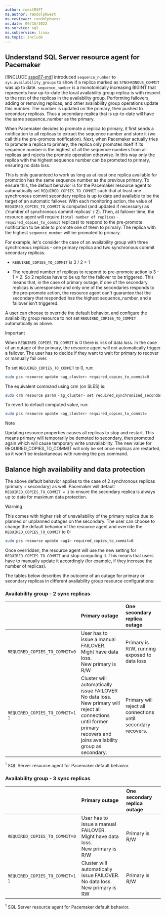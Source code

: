 ```yaml
---
author: rwestMSFT
ms.author: randolphwest
ms.reviewer: randolphwest
ms.date: 09/15/2022
ms.service: sql
ms.subservice: linux
ms.topic: include
---
```

## <a id="pacemakerNotify"></a> Understand SQL Server resource agent for Pacemaker

[!INCLUDE [sssql17-md](../../includes/sssql17-md.md)] introduced `sequence_number` to `sys.availability_groups` to show if a replica marked as `SYNCHRONOUS_COMMIT` was up to date. `sequence_number` is a monotonically increasing BIGINT that represents how up-to-date the local availability group replica is with respect to the rest of the replicas in the availability group. Performing failovers, adding or removing replicas, and other availability group operations update this number. The number is updated on the primary, then pushed to secondary replicas. Thus a secondary replica that is up-to-date will have the same sequence_number as the primary.

When Pacemaker decides to promote a replica to primary, it first sends a notification to all replicas to extract the sequence number and store it (we call this the pre-promote notification). Next, when Pacemaker actually tries to promote a replica to primary, the replica only promotes itself if its sequence number is the highest of all the sequence numbers from all replicas and rejects the promote operation otherwise. In this way only the replica with the highest sequence number can be promoted to primary, ensuring no data loss.

This is only guaranteed to work as long as at least one replica available for promotion has the same sequence number as the previous primary. To ensure this, the default behavior is for the Pacemaker resource agent to automatically set `REQUIRED_COPIES_TO_COMMIT` such that at least one synchronous commit secondary replica is up to date and available to be the target of an automatic failover. With each monitoring action, the value of `REQUIRED_COPIES_TO_COMMIT` is computed (and updated if necessary)  as ('number of synchronous commit replicas' / 2). Then, at failover time, the resource agent will require (`total number of replicas` - `required_copies_to_commit` replicas) to respond to the pre-promote notification to be able to promote one of them to primary. The replica with the highest `sequence_number` will be promoted to primary.

For example, let's consider the case of an availability group with three synchronous replicas - one primary replica and two synchronous commit secondary replicas.

- `REQUIRED_COPIES_TO_COMMIT` is 3 / 2 = 1

- The required number of replicas to respond to pre-promote action is 3 - 1 = 2. So 2 replicas have to be up for the failover to be triggered. This means that, in the case of primary outage, if one of the secondary replicas is unresponsive and only one of the secondaries responds to the pre-promote action, the resource agent can't guarantee that the secondary that responded has the highest sequence_number, and a failover isn't triggered.

A user can choose to override the default behavior, and configure the availability group resource to not set `REQUIRED_COPIES_TO_COMMIT` automatically as above.

> [!IMPORTANT]  
>When `REQUIRED_COPIES_TO_COMMIT` is 0 there is risk of data loss. In the case of an outage of the primary, the resource agent will not automatically trigger a failover. The user has to decide if they want to wait for primary to recover or manually fail over.

To set `REQUIRED_COPIES_TO_COMMIT` to 0, run:

```bash
sudo pcs resource update <ag_cluster> required_copies_to_commit=0
```

The equivalent command using crm (on SLES) is:

```bash
sudo crm resource param <ag_cluster> set required_synchronized_secondaries_to_commit 0
```

To revert to default computed value, run:

```bash
sudo pcs resource update <ag_cluster> required_copies_to_commit=
```

> [!NOTE]  
>Updating resource properties causes all replicas to stop and restart. This means primary will temporarily be demoted to secondary, then promoted again which will cause temporary write unavailability. The new value for REQUIRED_COPIES_TO_COMMIT will only be set once replicas are restarted, so it won't be instantaneous with running the pcs command.

## Balance high availability and data protection

The above default behavior applies to the case of 2 synchronous replicas (primary + secondary) as well. Pacemaker will default `REQUIRED_COPIES_TO_COMMIT = 1` to ensure the secondary replica is always up to date for maximum data protection.

> [!WARNING]  
> This comes with higher risk of unavailability of the primary replica due to planned or unplanned outages on the secondary. The user can choose to change the default behavior of the resource agent and override the `REQUIRED_COPIES_TO_COMMIT` to 0:

```bash
sudo pcs resource update <ag1> required_copies_to_commit=0
```

Once overridden, the resource agent will use the new setting for `REQUIRED_COPIES_TO_COMMIT` and stop computing it. This means that users have to manually update it accordingly (for example, if they increase the number of replicas).

The tables below describes the outcome of an outage for primary or secondary replicas in different availability group resource configurations:

### Availability group - 2 sync replicas

| |Primary outage |One secondary replica outage
|:---|:--- |:--- |
|`REQUIRED_COPIES_TO_COMMIT=0`|User has to issue a manual FAILOVER.<br />Might have data loss.<br />New primary is R/W |Primary is R/W, running exposed to data loss
|`REQUIRED_COPIES_TO_COMMIT=1` <sup>1</sup> |Cluster will automatically issue FAILOVER<br />No data loss.<br />New primary will reject all connections until former primary recovers and joins availability group as secondary. |Primary will reject all connections until secondary recovers.

<sup>1</sup> SQL Server resource agent for Pacemaker default behavior.

### Availability group - 3 sync replicas

| |Primary outage |One secondary replica outage
|:---|:--- |:--- |
|`REQUIRED_COPIES_TO_COMMIT=0`|User has to issue a manual FAILOVER.<br />Might have data loss.<br />New primary is R/W |Primary is R/W
|`REQUIRED_COPIES_TO_COMMIT=1` <sup>1</sup> |Cluster will automatically issue FAILOVER.<br />No data loss.<br />New primary is RW |Primary is R/W

<sup>1</sup> SQL Server resource agent for Pacemaker default behavior.
